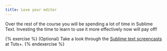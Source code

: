 ```yaml
---
title: Love your editor
---
```


Over the rest of the course you will be spending a lot of time in Sublime Text. Investing the time to learn to use it more effectively now will pay off!

{% exercise %}
(Optional) Take a look through the [Sublime text screencasts](https://tutsplus.com/course/improve-workflow-in-sublime-text-2/) at Tuts+.
{% endexercise %}
